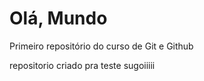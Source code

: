 # Olá, Mundo
 Primeiro repositório do curso de Git e Github

 repositorio criado pra teste 
sugoiiiii
